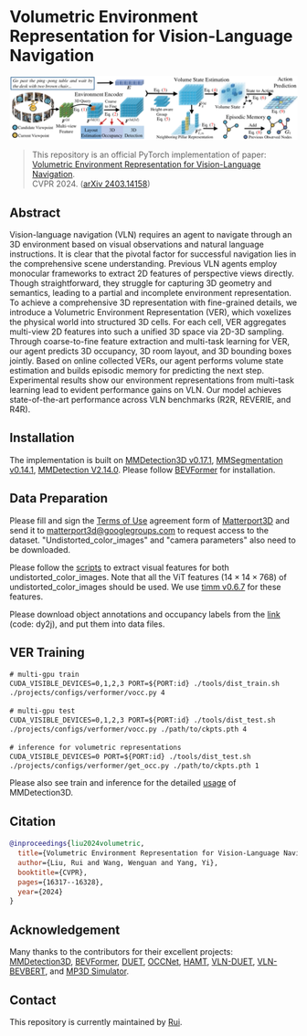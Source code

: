 # Volumetric Environment Representation for Vision-Language Navigation

![](assets/overview.png)

> This repository is an official PyTorch implementation of paper:<br>
> [Volumetric Environment Representation for Vision-Language Navigation](https://arxiv.org/abs/2403.14158).<br>
> CVPR 2024. ([arXiv 2403.14158](https://arxiv.org/abs/2403.14158))


## Abstract
Vision-language navigation (VLN) requires an agent to navigate through an 3D environment based on visual observations and natural language instructions. It is clear that the pivotal factor for successful navigation lies in the comprehensive scene understanding. Previous VLN agents employ monocular frameworks to extract 2D features of perspective views directly. Though straightforward, they struggle for capturing 3D geometry and semantics, leading to a partial and incomplete environment representation. To achieve a comprehensive 3D representation with fine-grained details, we introduce a Volumetric Environment Representation (VER), which voxelizes the physical world into structured 3D cells. For each cell, VER aggregates multi-view 2D features into such a unified 3D space via 2D-3D sampling. Through coarse-to-fine feature extraction and multi-task learning for VER, our agent predicts 3D occupancy, 3D room layout, and 3D bounding boxes jointly. Based on online collected VERs, our agent performs volume state estimation and builds episodic memory for predicting the next step. Experimental results show our environment representations from multi-task learning lead to evident performance gains on VLN. Our model achieves state-of-the-art performance across VLN benchmarks (R2R, REVERIE, and R4R).

## Installation
The implementation is built on [MMDetection3D v0.17.1](https://github.com/open-mmlab/mmdetection3d), [MMSegmentation v0.14.1](https://github.com/open-mmlab/mmsegmentation), [MMDetection V2.14.0](https://github.com/open-mmlab/mmdetection). Please follow [BEVFormer](https://github.com/fundamentalvision/BEVFormer/blob/master/docs/install.md) for installation.

## Data Preparation
Please fill and sign the [Terms of Use](http://kaldir.vc.in.tum.de/matterport/MP_TOS.pdf) agreement form of [Matterport3D](https://niessner.github.io/Matterport/) and send it to matterport3d@googlegroups.com to request access to the dataset. "Undistorted_color_images" and "camera parameters" also need to be downloaded.

Please follow the [scripts](https://github.com/cshizhe/VLN-HAMT/tree/main/preprocess) to extract visual features for both undistorted_color_images. Note that all the ViT features ($14\times14\times768$) of undistorted_color_images should be used. We use [timm v0.6.7](https://github.com/huggingface/pytorch-image-models) for these features.

Please download object annotations and occupancy labels from the [link](https://pan.baidu.com/s/1jcllGZ4Cg79dYblsKhThgA) (code: dy2j), and put them into data files.

## VER Training
```shell
# multi-gpu train
CUDA_VISIBLE_DEVICES=0,1,2,3 PORT=${PORT:id} ./tools/dist_train.sh ./projects/configs/verformer/vocc.py 4

# multi-gpu test
CUDA_VISIBLE_DEVICES=0,1,2,3 PORT=${PORT:id} ./tools/dist_test.sh ./projects/configs/verformer/vocc.py ./path/to/ckpts.pth 4

# inference for volumetric representations
CUDA_VISIBLE_DEVICES=0 PORT=${PORT:id} ./tools/dist_test.sh ./projects/configs/verformer/get_occ.py ./path/to/ckpts.pth 1
```
Please also see train and inference for the detailed [usage](https://github.com/open-mmlab/mmdetection3d) of MMDetection3D.

## Citation
```bibtex
@inproceedings{liu2024volumetric,
  title={Volumetric Environment Representation for Vision-Language Navigation},
  author={Liu, Rui and Wang, Wenguan and Yang, Yi},
  booktitle={CVPR},
  pages={16317--16328},
  year={2024}
}
```

## Acknowledgement
Many thanks to the contributors for their excellent projects: [MMDetection3D](https://github.com/open-mmlab/mmdetection3d), [BEVFormer](https://github.com/fundamentalvision/BEVFormer/tree/master), [DUET](https://github.com/cshizhe/VLN-DUET), [OCCNet](https://github.com/OpenDriveLab/OccNet), [HAMT](https://github.com/cshizhe/VLN-HAMT), [VLN-DUET](https://github.com/cshizhe/VLN-DUET), [VLN-BEVBERT](https://github.com/MarSaKi/VLN-BEVBert), and [MP3D Simulator](https://github.com/peteanderson80/Matterport3DSimulator).

## Contact
This repository is currently maintained by [Rui](mailto:rui.liu@zju.edu.cn).